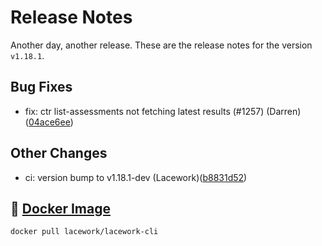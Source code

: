 # Release Notes
Another day, another release. These are the release notes for the version `v1.18.1`.

## Bug Fixes
* fix: ctr list-assessments not fetching latest results (#1257) (Darren)([04ace6ee](https://github.com/lacework/go-sdk/commit/04ace6ee1e2ba273ad6614f50246e979b8d20139))
## Other Changes
* ci: version bump to v1.18.1-dev (Lacework)([b8831d52](https://github.com/lacework/go-sdk/commit/b8831d522e15c6da38349eb56661d170e80b6909))

## :whale: [Docker Image](https://hub.docker.com/r/lacework/lacework-cli)
```
docker pull lacework/lacework-cli
```
